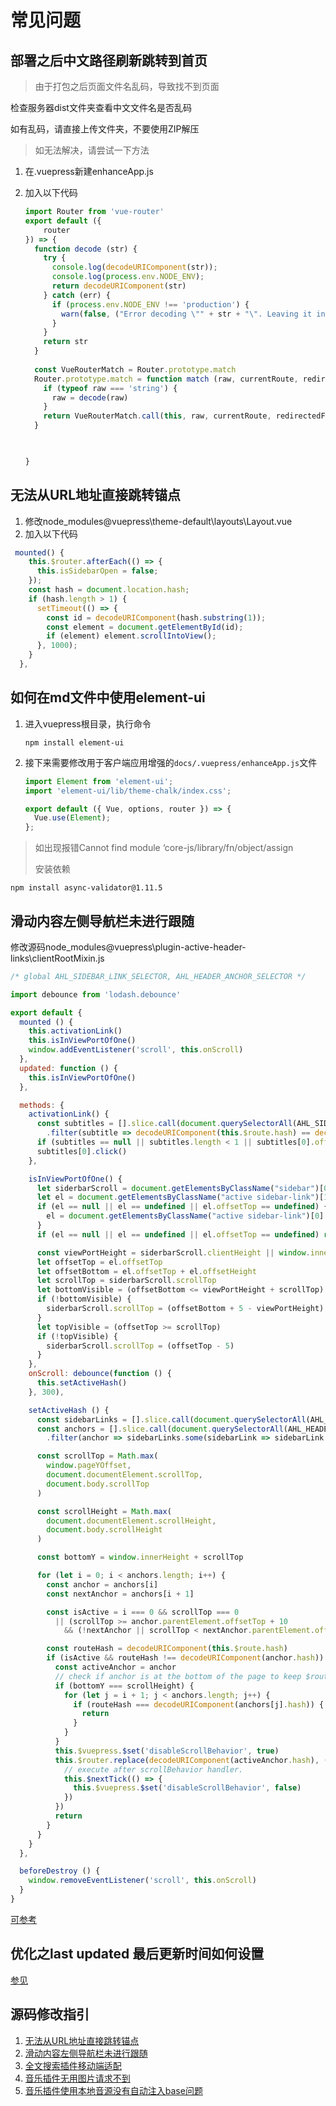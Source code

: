  
# 常见问题

## 部署之后中文路径刷新跳转到首页

> 由于打包之后页面文件名乱码，导致找不到页面

检查服务器dist文件夹查看中文文件名是否乱码

如有乱码，请直接上传文件夹，不要使用ZIP解压

> 如无法解决，请尝试一下方法

1. 在.vuepress新建enhanceApp.js

2. 加入以下代码

   ```javascript
   import Router from 'vue-router'
   export default ({
       router
   }) => {
     function decode (str) {
       try {
         console.log(decodeURIComponent(str));
         console.log(process.env.NODE_ENV);
         return decodeURIComponent(str)
       } catch (err) {
         if (process.env.NODE_ENV !== 'production') {
           warn(false, ("Error decoding \"" + str + "\". Leaving it intact."));
         }
       }
       return str
     }
     
     const VueRouterMatch = Router.prototype.match
     Router.prototype.match = function match (raw, currentRoute, redirectedFrom) {
       if (typeof raw === 'string') {
         raw = decode(raw)
       }
       return VueRouterMatch.call(this, raw, currentRoute, redirectedFrom)
     }
   
   
      
   }
   ```

## 无法从URL地址直接跳转锚点

1. 修改node_modules\@vuepress\theme-default\layouts\Layout.vue
2. 加入以下代码

```javascript
 mounted() {
    this.$router.afterEach(() => {
      this.isSidebarOpen = false;
    });
    const hash = document.location.hash;
    if (hash.length > 1) {
      setTimeout(() => {
        const id = decodeURIComponent(hash.substring(1));
        const element = document.getElementById(id);
        if (element) element.scrollIntoView();
      }, 1000);
    }
  },
```

## 如何在md文件中使用element-ui

1. 进入vuepress根目录，执行命令

   ```text
   npm install element-ui
   ```

2. 接下来需要修改用于客户端应用增强的`docs/.vuepress/enhanceApp.js`文件

   ```javascript
   import Element from 'element-ui';
   import 'element-ui/lib/theme-chalk/index.css';
   
   export default ({ Vue, options, router }) => {
     Vue.use(Element);
   };
   ```

> 如出现报错Cannot find module ‘core-js/library/fn/object/assign
>
> 安装依赖

```text
npm install async-validator@1.11.5
```

## 滑动内容左侧导航栏未进行跟随

修改源码node_modules\@vuepress\plugin-active-header-links\clientRootMixin.js

```javascript
/* global AHL_SIDEBAR_LINK_SELECTOR, AHL_HEADER_ANCHOR_SELECTOR */

import debounce from 'lodash.debounce'

export default {
  mounted () {
    this.activationLink()
    this.isInViewPortOfOne()
    window.addEventListener('scroll', this.onScroll)
  },
  updated: function () {
    this.isInViewPortOfOne()
  },

  methods: {
    activationLink() {
      const subtitles = [].slice.call(document.querySelectorAll(AHL_SIDEBAR_LINK_SELECTOR))
        .filter(subtitle => decodeURIComponent(this.$route.hash) == decodeURIComponent(subtitle.hash))
      if (subtitles == null || subtitles.length < 1 || subtitles[0].offsetTop == undefined|| location.hash == "") return
      subtitles[0].click()
    },

    isInViewPortOfOne() {
      let siderbarScroll = document.getElementsByClassName("sidebar")[0]
      let el = document.getElementsByClassName("active sidebar-link")[1]
      if (el == null || el == undefined || el.offsetTop == undefined) {
        el = document.getElementsByClassName("active sidebar-link")[0]
      }
      if (el == null || el == undefined || el.offsetTop == undefined) return

      const viewPortHeight = siderbarScroll.clientHeight || window.innerHeight || document.documentElement.clientHeight || document.body.clientHeight
      let offsetTop = el.offsetTop
      let offsetBottom = el.offsetTop + el.offsetHeight
      let scrollTop = siderbarScroll.scrollTop
      let bottomVisible = (offsetBottom <= viewPortHeight + scrollTop)
      if (!bottomVisible) {
        siderbarScroll.scrollTop = (offsetBottom + 5 - viewPortHeight)
      }
      let topVisible = (offsetTop >= scrollTop)
      if (!topVisible) {
        siderbarScroll.scrollTop = (offsetTop - 5)
      }
    },
    onScroll: debounce(function () {
      this.setActiveHash()
    }, 300),

    setActiveHash () {
      const sidebarLinks = [].slice.call(document.querySelectorAll(AHL_SIDEBAR_LINK_SELECTOR))
      const anchors = [].slice.call(document.querySelectorAll(AHL_HEADER_ANCHOR_SELECTOR))
        .filter(anchor => sidebarLinks.some(sidebarLink => sidebarLink.hash === anchor.hash))

      const scrollTop = Math.max(
        window.pageYOffset,
        document.documentElement.scrollTop,
        document.body.scrollTop
      )

      const scrollHeight = Math.max(
        document.documentElement.scrollHeight,
        document.body.scrollHeight
      )

      const bottomY = window.innerHeight + scrollTop

      for (let i = 0; i < anchors.length; i++) {
        const anchor = anchors[i]
        const nextAnchor = anchors[i + 1]

        const isActive = i === 0 && scrollTop === 0
          || (scrollTop >= anchor.parentElement.offsetTop + 10
            && (!nextAnchor || scrollTop < nextAnchor.parentElement.offsetTop - 10))

        const routeHash = decodeURIComponent(this.$route.hash)
        if (isActive && routeHash !== decodeURIComponent(anchor.hash)) {
          const activeAnchor = anchor
          // check if anchor is at the bottom of the page to keep $route.hash consistent
          if (bottomY === scrollHeight) {
            for (let j = i + 1; j < anchors.length; j++) {
              if (routeHash === decodeURIComponent(anchors[j].hash)) {
                return
              }
            }
          }
          this.$vuepress.$set('disableScrollBehavior', true)
          this.$router.replace(decodeURIComponent(activeAnchor.hash), () => {
            // execute after scrollBehavior handler.
            this.$nextTick(() => {
              this.$vuepress.$set('disableScrollBehavior', false)
            })
          })
          return
        }
      }
    }
  },

  beforeDestroy () {
    window.removeEventListener('scroll', this.onScroll)
  }
}

```

[可参考](https://github.com/vuejs/vuepress/pull/2272)

## 优化之last updated 最后更新时间如何设置

[参见](https://zhuanlan.zhihu.com/p/454513921)



## 源码修改指引

1. [无法从URL地址直接跳转锚点](/guide/vuepress/常见问题.md#无法从url地址直接跳转锚点)
2. [滑动内容左侧导航栏未进行跟随](/guide/vuepress/常见问题.md#滑动内容左侧导航栏未进行跟随)
3. [全文搜索插件移动端适配](/guide/vuepress/集成全文搜索插件.md#移动端适配问题)
4. [音乐插件无用图片请求不到](/guide/vuepress/音乐插件.md#注意)
5. [音乐插件使用本地音源没有自动注入base问题](/guide/vuepress/音乐插件.md#使用本地音源没有自动注入base问题)



